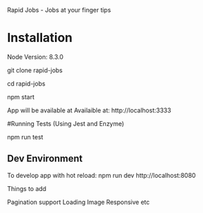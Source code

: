 Rapid Jobs - Jobs at your finger tips

# Installation

Node Version: 8.3.0

git clone rapid-jobs

cd rapid-jobs

npm start

App will be available at Availaible at: http://localhost:3333

#Running Tests (Using Jest and Enzyme)

npm run test

## Dev Environment
To develop app with hot reload:
npm run dev
http://localhost:8080


Things to add

Pagination support
Loading Image
Responsive etc